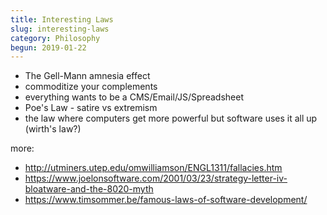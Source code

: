```yaml
---
title: Interesting Laws
slug: interesting-laws
category: Philosophy
begun: 2019-01-22
---
```


- The Gell-Mann amnesia effect
- commoditize your complements
- everything wants to be a CMS/Email/JS/Spreadsheet
- Poe's Law - satire vs extremism
- the law where computers get more powerful but software uses it all up (wirth's law?)

more:

- http://utminers.utep.edu/omwilliamson/ENGL1311/fallacies.htm
- https://www.joelonsoftware.com/2001/03/23/strategy-letter-iv-bloatware-and-the-8020-myth
- https://www.timsommer.be/famous-laws-of-software-development/
